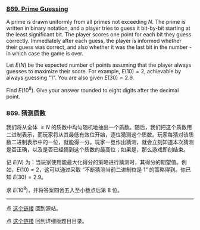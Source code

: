 ### [869. Prime Guessing](https://projecteuler.net/problem=869)

A prime is drawn uniformly from all primes not exceeding $N$. The prime is written in binary notation, and a player tries to guess it bit-by-bit starting at the least significant bit. The player scores one point for each bit they guess correctly. Immediately after each guess, the player is informed whether their guess was correct, and also whether it was the last bit in the number - in which case the game is over.

Let $E(N)$ be the expected number of points assuming that the player always guesses to maximize their score. For example, $E(10)=2$, achievable by always guessing "1". You are also given $E(30)=2.9$.

Find $E(10^8)$. Give your answer rounded to eight digits after the decimal point.

### 869. 猜测质数

我们将从全体 $\leq N$ 的质数中均匀随机地抽出一个质数。随后，我们把这个质数用二进制表示，而玩家将从其最低有效位开始，逐位猜测这个质数。玩家每猜对该质数二进制表示中的一位，就能得一分。玩家一旦作出猜测，就会立刻知道本次猜测是否正确，以及是否已经猜到这个质数的最高位；如果是，那么游戏即刻结束。

记 $E(N)$ 为：当玩家使用能最大化得分的策略进行猜测时，其得分的期望值。例如，$E(10) = 2$，这可以通过采取 “不断猜测当前二进制位是 $1$” 的策略得到。你已知 $E(30) = 2.9$。

求 $E(10^8)$，并将答案四舍五入至小数点后第 8 位。

---

点 [这个链接](https://fsy-juruo.github.io/pe-chinese-translation/) 回到源站。

点 [这个链接](https://fsy-juruo.github.io/pe-chinese-translation/detailed_content_archives.html) 回到详细版题目目录。
